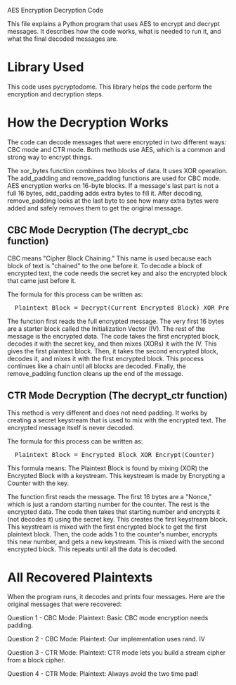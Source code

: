 AES Encryption Decryption Code

This file explains a Python program that uses AES to encrypt and decrypt messages. It describes how the code works, what is needed to run it, and what the final decoded messages are.

# Library Used

This code uses pycryptodome. This library helps the code perform the encryption and decryption steps.

# How the Decryption Works

The code can decode messages that were encrypted in two different ways: CBC mode and CTR mode. Both methods use AES, which is a common and strong way to encrypt things.

The xor_bytes function combines two blocks of data. It uses XOR operation. The add_padding and remove_padding functions are used for CBC mode. AES encryption works on 16-byte blocks. If a message's last part is not a full 16 bytes, add_padding adds extra bytes to fill it. After decoding, remove_padding looks at the last byte to see how many extra bytes were added and safely removes them to get the original message.

## CBC Mode Decryption (The decrypt_cbc function)

CBC means "Cipher Block Chaining." This name is used because each block of text is "chained" to the one before it. To decode a block of encrypted text, the code needs the secret key and also the encrypted block that came just before it.

The formula for this process can be written as:

<pre>
  Plaintext_Block = Decrypt(Current_Encrypted_Block) XOR Previous_Encrypted_Block
</pre>
  
The function first reads the full encrypted message. The very first 16 bytes are a starter block called the Initialization Vector (IV). The rest of the message is the encrypted data. The code takes the first encrypted block, decodes it with the secret key, and then mixes (XORs) it with the IV. This gives the first plaintext block. Then, it takes the second encrypted block, decodes it, and mixes it with the first encrypted block. This process continues like a chain until all blocks are decoded. Finally, the remove_padding function cleans up the end of the message.

## CTR Mode Decryption (The decrypt_ctr function)

This method is very different and does not need padding. It works by creating a secret keystream that is used to mix with the encrypted text. The encrypted message itself is never decoded.

The formula for this process can be written as:

<pre>
  Plaintext_Block = Encrypted_Block XOR Encrypt(Counter)
</pre>

This formula means: The Plaintext Block is found by mixing (XOR) the Encrypted Block with a keystream. This keystream is made by Encrypting a Counter with the key.

The function first reads the message. The first 16 bytes are a "Nonce," which is just a random starting number for the counter. The rest is the encrypted data. The code then takes that starting number and encrypts it (not decodes it) using the secret key. This creates the first keystream block. This keystream is mixed with the first encrypted block to get the first plaintext block. Then, the code adds 1 to the counter's number, encrypts this new number, and gets a new keystream. This is mixed with the second encrypted block. This repeats until all the data is decoded.

# All Recovered Plaintexts

When the program runs, it decodes and prints four messages. Here are the original messages that were recovered:

Question 1 - CBC Mode:
Plaintext: Basic CBC mode encryption needs padding.

Question 2 - CBC Mode:
Plaintext: Our implementation uses rand. IV

Question 3 - CTR Mode:
Plaintext: CTR mode lets you build a stream cipher from a block cipher.

Question 4 - CTR Mode:
Plaintext: Always avoid the two time pad!
